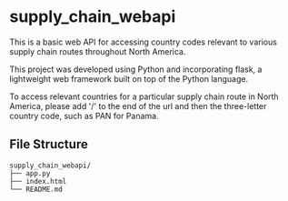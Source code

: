 # supply_chain_webapi
This is a basic web API for accessing country codes relevant to various supply chain routes throughout North America.

This project was developed using Python and incorporating flask, a lightweight web framework built on top of the Python language.

To access relevant countries for a particular supply chain route in North America, please add '/' to the end of the url and then the three-letter country code, such as PAN for Panama.

## File Structure
```
supply_chain_webapi/
├── app.py
├── index.html
└── README.md
```
